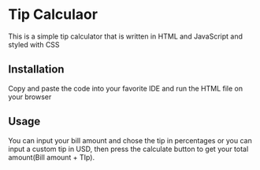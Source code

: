 # Tip Calculaor

This is a simple tip calculator that is written in HTML and JavaScript and styled with CSS

## Installation

Copy and paste the code into your favorite IDE and run the HTML file on your browser 

## Usage

You can input your bill amount and chose the tip in percentages or you can input a custom tip in USD, then press the calculate button to get your total amount(Bill amount + TIp).
